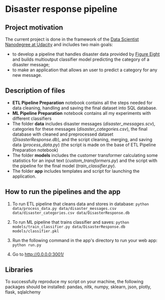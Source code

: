 # Disaster response pipeline

## Project motivation 

The current project is done in the framework of the [Data Scientist Nanodegree at Udacity](https://www.udacity.com/course/data-scientist-nanodegree--nd025) and includes two main goals:
- to develop a pipeline that handles disaster data provided by [Figure Eight](https://appen.com/) and builds multioutput classifier model predicting the category of a disaster message;
- to make an application that allows an user to predict a category for any new message. 

## Description of files

- **ETL Pipeline Preparation** notebook contains all the steps needed for data cleaning, handling and saving the final dataset into SQL database. 
- **ML Pipeline Preparation** notebook contains all my experiments with different classifiers
- The folder **data** includes disaster messages (*disaster_messages.scv*), categories for these messages (*disaster_categories.csv*), the final database with cleaned and preprocessed dataset (*DisasterResponse.db*), and the script cleaning, merging, and saving data (*process_data.py*) (the script is made on the base of ETL Pipeline Preparation notebook)
- The folder **models** includes the customer transformer calculating some statistics for an input text (*custom_transformers.py*) and the script with the pipeline for the final model (*train_classifier.py*).
- The folder **app** includes templates and script for launching the application.

## How to run the pipelines and the app

1) To run ETL pipeline that cleans data and stores in database:
`python data/process_data.py data/disaster_messages.csv data/disaster_categories.csv data/DisasterResponse.db`

2) To run ML pipeline that trains classifier and saves:
`python models/train_classifier.py data/DisasterResponse.db models/classifier.pkl`

3) Run the following command in the app's directory to run your web app:
`python run.py`

4) Go to http://0.0.0.0:3001/

## Libraries

To successfully reproduce my script on your machine, the following packages should be installed: pandas, nltk, numpy, sklearn, json, plotly, flask, sqlalchemy
